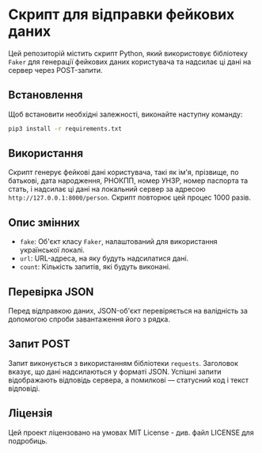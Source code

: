 # Скрипт для відправки фейкових даних

Цей репозиторій містить скрипт Python, який використовує бібліотеку `Faker` для генерації фейкових даних користувача та надсилає ці дані на сервер через POST-запити.

## Встановлення

Щоб встановити необхідні залежності, виконайте наступну команду:

```bash
pip3 install -r requirements.txt
```

## Використання

Скрипт генерує фейкові дані користувача, такі як ім'я, прізвище, по батькові, дата народження, РНОКПП, номер УНЗР, номер паспорта та стать, і надсилає ці дані на локальний сервер за адресою `http://127.0.0.1:8000/person`. Скрипт повторює цей процес 1000 разів.



## Опис змінних

- `fake`: Об'єкт класу `Faker`, налаштований для використання української локалі.
- `url`: URL-адреса, на яку будуть надсилатися дані.
- `count`: Кількість запитів, які будуть виконані.

## Перевірка JSON

Перед відправкою даних, JSON-об'єкт перевіряється на валідність за допомогою спроби завантаження його з рядка.

## Запит POST

Запит виконується з використанням бібліотеки `requests`. Заголовок вказує, що дані надсилаються у форматі JSON. Успішні запити відображають відповідь сервера, а помилкові — статусний код і текст відповіді.

## Ліцензія

Цей проект ліцензовано на умовах MIT License - див. файл LICENSE для подробиць.